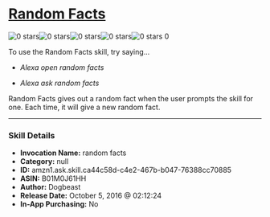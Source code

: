 # [Random Facts](http://alexa.amazon.com/#skills/amzn1.ask.skill.ca44c58d-c4e2-467b-b047-76388cc70885)
![0 stars](../../images/ic_star_border_black_18dp_1x.png)![0 stars](../../images/ic_star_border_black_18dp_1x.png)![0 stars](../../images/ic_star_border_black_18dp_1x.png)![0 stars](../../images/ic_star_border_black_18dp_1x.png)![0 stars](../../images/ic_star_border_black_18dp_1x.png) 0

To use the Random Facts skill, try saying...

* *Alexa open random facts*

* *Alexa ask random facts*

Random Facts gives out a random fact when the user prompts the skill for one.  Each time, it will give a new random fact.

***

### Skill Details

* **Invocation Name:** random facts
* **Category:** null
* **ID:** amzn1.ask.skill.ca44c58d-c4e2-467b-b047-76388cc70885
* **ASIN:** B01M0J61HH
* **Author:** Dogbeast
* **Release Date:** October 5, 2016 @ 02:12:24
* **In-App Purchasing:** No
